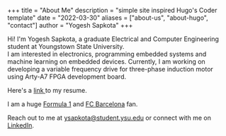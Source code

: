 +++
title = "About Me"
description = "simple site inspired Hugo's Coder template"
date = "2022-03-30"
aliases = ["about-us", "about-hugo", "contact"]
author = "Yogesh Sapkota"
+++

Hi! I'm Yogesh Sapkota, a graduate Electrical and Computer Engineering student at Youngstown State University. \
I am interested in electronics, programming embedded systems and machine learning on embedded devices.
Currently, I am working on developing a variable frequency drive for three-phase induction motor using Arty-A7 FPGA development board. 

Here's a <a href="/images/Yogesh_Sapkota_Resume.pdf">link </a> to my resume. 

I am a huge [Formula 1](https://www.formula1.com/) and [FC Barcelona](https://www.fcbarcelona.com/en/) fan. 

Reach out to me at ysapkota@student.ysu.edu or connect with me on [LinkedIn](https://www.linkedin.com/in/yogesh-sapkota/).


